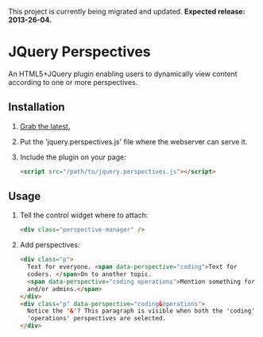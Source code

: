 This project is currently being migrated and updated. **Expected release:
2013-26-04.**

JQuery Perspectives
===================
An HTML5+JQuery plugin enabling users to dynamically view content according to
one or more perspectives.

Installation
------------
1.  [Grab the latest.](https://github.com/DogFoodSoftware/jquery-perspectives/archive/master.zip)
2.  Put the 'jquery.perspectives.js' file where the webserver can serve it.
3.  Include the plugin on your page:

    ```HTML
    <script src="/path/to/jquery.perspectives.js"></script>
    ```

Usage
-----
1.  Tell the control widget where to attach:

    ```HTML
    <div class="perspective-manager" />
    ```

2.  Add perspectives:

    ```HTML
    <div class="p">
      Text for everyone. <span data-perspective="coding">Text for
      coders. </span>On to another topic.
      <span data-perspective="coding operations">Mention something for coders
      and/or admins.</span>
    </div>
    <div class="p" data-perspective="coding&operations">
      Notice the '&'? This paragraph is visible when both the 'coding' and
      'operations' perspectives are selected.
    </div>
    ```

<!--
Thanks to clintel for demonstrating how to combine fenced code with ordered
lists:

https://gist.github.com/clintel/1155906

-->
